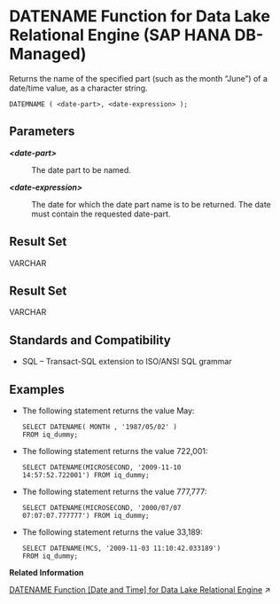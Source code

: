 <!-- loiob6977f358a8549aab30b4f2c48dd3c83 -->

# DATENAME Function for Data Lake Relational Engine \(SAP HANA DB-Managed\)

Returns the name of the specified part \(such as the month “June”\) of a date/time value, as a character string.



```
DATEMNAME ( <date-part>, <date-expression> );
```



<a name="loiob6977f358a8549aab30b4f2c48dd3c83__section_q5c_sdm_srb"/>

## Parameters


<dl>
<dt><b>

*<date-part\>*

</b></dt>
<dd>

The date part to be named.



</dd><dt><b>

*<date-expression\>*

</b></dt>
<dd>

The date for which the date part name is to be returned. The date must contain the requested date-part.



</dd>
</dl>



<a name="loiob6977f358a8549aab30b4f2c48dd3c83__section_uvf_tdm_srb"/>

## Result Set

VARCHAR



<a name="loiob6977f358a8549aab30b4f2c48dd3c83__section_wlw_tdm_srb"/>

## Result Set

VARCHAR



<a name="loiob6977f358a8549aab30b4f2c48dd3c83__section_mxh_5dm_srb"/>

## Standards and Compatibility

-   SQL – Transact-SQL extension to ISO/ANSI SQL grammar



<a name="loiob6977f358a8549aab30b4f2c48dd3c83__section_dz5_5dm_srb"/>

## Examples

-   The following statement returns the value May:

    ```
    SELECT DATENAME( MONTH , '1987/05/02' )
    FROM iq_dummy;
    ```

-   The following statement returns the value 722,001:

    ```
    SELECT DATENAME(MICROSECOND, '2009-11-10
    14:57:52.722001') FROM iq_dummy;
    ```

-   The following statement returns the value 777,777:

    ```
    SELECT DATENAME(MICROSECOND, '2000/07/07
    07:07:07.777777') FROM iq_dummy;
    ```

-   The following statement returns the value 33,189:

    ```
    SELECT DATENAME(MCS, '2009-11-03 11:10:42.033189')
    FROM iq_dummy;
    ```


**Related Information**  


[DATENAME Function \[Date and Time\] for Data Lake Relational Engine](https://help.sap.com/viewer/19b3964099384f178ad08f2d348232a9/2023_4_QRC/en-US/a5472b7084f21015892b91f8f67b6ef9.html "Returns the name of the specified part (such as the month “June”) of a date/time value, as a character string.") :arrow_upper_right:

